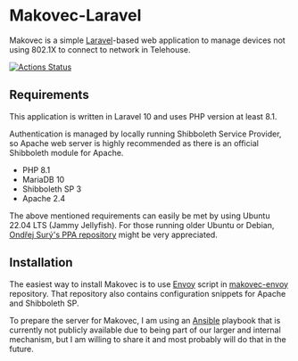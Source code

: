 # Makovec-Laravel

Makovec is a simple [Laravel](https://www.laravel.com)-based web application to manage devices not using 802.1X to connect to network in Telehouse.

[![Actions Status](https://github.com/JanOppolzer/makovec-laravel/workflows/Laravel/badge.svg)](https://github.com/JanOppolzer/makovec-laravel/actions)

## Requirements

This application is written in Laravel 10 and uses PHP version at least 8.1.

Authentication is managed by locally running Shibboleth Service Provider, so Apache web server is highly recommended as there is an official Shibboleth module for Apache.

- PHP 8.1
- MariaDB 10
- Shibboleth SP 3
- Apache 2.4

The above mentioned requirements can easily be met by using Ubuntu 22.04 LTS (Jammy Jellyfish). For those running older Ubuntu or Debian, [Ondřej Surý's PPA repository](https://launchpad.net/~ondrej/+archive/ubuntu/php/) might be very appreciated.

## Installation

The easiest way to install Makovec is to use [Envoy](https://laravel.com/docs/10.x/envoy) script in [makovec-envoy](https://github.com/JanOppolzer/makovec-envoy) repository. That repository also contains configuration snippets for Apache and Shibboleth SP.

To prepare the server for Makovec, I am using an [Ansible](https://www.ansible.com) playbook that is currently not publicly available due to being part of our larger and internal mechanism, but I am willing to share it and most probably will do that in the future.
